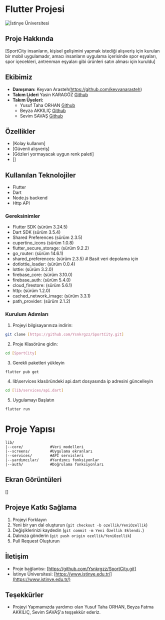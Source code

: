 # Flutter Projesi
![İstinye Üniversitesi](https://encrypted-tbn0.gstatic.com/images?q=tbn:ANd9GcTPDx-F-jg4WHeC9IQEykC41ZIMYOTQNJo5RQ&s)

## Proje Hakkında
[SportCity insanların, kişisel gelişimini yapmak istediği alışveriş için kurulan bir mobil uygulamadır, amacı insanların uygulama içerisinde spor eşyaları, spor içecekleri, antrenman eşyaları gibi ürünleri satın alması için kuruldu]

## Ekibimiz
- **Danışman:** Keyvan Arasteh(https://github.com/keyvanarasteh)
- **Takım Lideri** Yasin KARAGÖZ [Github](https://github.com/Ysnkrgzz)
- **Takım Üyeleri:**
    - Yusuf Taha ORHAN [Github](https://github.com/yusuforhan000)
    - Beyza AKKILIÇ [Github](https://github.com/Beyzakkilic)
    - Sevim SAVAŞ [Github](https://github.com/Sevimsavas)


## Özellikler 
- [Kolay kullanım]
- [Güvenli alışveriş]
- [Gözleri yormayacak uygun renk paleti]
- []

## Kullanılan Teknolojiler
- Flutter
- Dart
- Node.js backend
- Http API

### Gereksinimler
- Flutter SDK (sürüm 3.24.5)
- Dart SDK (sürüm 3.5.4)
- Shared Preferences (sürüm 2.3.5)
- cupertino_icons (sürüm 1.0.8)
- flutter_secure_storage: (sürüm 9.2.2)
- go_router: (sürüm 14.6.1)      
- shared_preferences: (sürüm 2.3.5)     # Basit veri depolama için
- dotlottie_loader: (sürüm 0.0.4)
- lottie: (sürüm 3.2.0)
- firebase_core: (sürüm 3.10.0)
- firebase_auth: (sürüm 5.4.0)
- cloud_firestore: (sürüm 5.6.1)
- http: (sürüm 1.2.0)
- cached_network_image: (sürüm 3.3.1)
- path_provider: (sürüm 2.1.2)

### Kurulum Adımları
1. Projeyi bilgisayarınıza indirin:
```bash
git clone [https://github.com/Ysnkrgzz/SportCity.git]
```
2. Proje Klasörüne gidin: 
```bash
cd [SportCity]
```
3. Gerekli paketleri yükleyin
```bash
flutter pub get
```
4. lib\services klasöründeki api.dart dosyasında ip adresini güncelleyin
```bash
cd [lib/services/api.dart]
```
5. Uygulamayı Başlatın
```bash
flutter run
```

# Proje Yapısı
```
lib/
|--core/            #Veri modelleri
|--screens/         #Uygulama ekranları
|--services/        #API servisleri
|--yardımcılar/     #Yardımcı fonksiyonlar
|--auth/            #Doğrulama fonksiyonları
```

## Ekran Görüntüleri
[]

## Projeye Katkı Sağlama
1. Projeyi Forklayın
2. Yeni bir yan dal oluşturun (`git checkout -b ozellik/YeniOzellik`)
3. Değişiklerinizi kaydedin (`git commit -m Yeni Özellik Eklendi.`)
4. Dalınıza gönderin (`git push origin ozellik/YeniOzellik`)
5. Pull Request Oluşturun

## İletişim
- Proje bağlantısı: [https://github.com/Ysnkrgzz/SportCity.git]
- İstinye Üniversitesi: [https://www.istinye.edu.tr/](https://www.istinye.edu.tr/)

## Teşekkürler
- Projeyi Yapmamızda yardımcı olan Yusuf Taha ORHAN, Beyza Fatma AKKILIÇ, Sevim SAVAŞ'a teşşekkür ederiz.